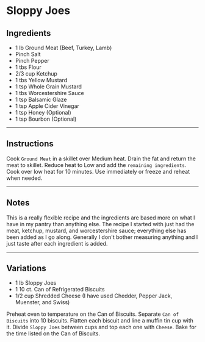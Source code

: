 # Sloppy Joes

## Ingredients

* 1 lb Ground Meat (Beef, Turkey, Lamb)
* Pinch Salt
* Pinch Pepper
* 1 tbs Flour
* 2/3 cup Ketchup
* 1 tbs Yellow Mustard
* 1 tsp Whole Grain Mustard
* 1 tbs Worcestershire Sauce
* 1 tsp Balsamic Glaze
* 1 tsp Apple Cider Vinegar
* 1 tsp Honey (Optional)
* 1 tsp Bourbon (Optional)

---

## Instructions

Cook `Ground Meat` in a skillet over Medium heat.
Drain the fat and return the meat to skillet.
Reduce heat to Low and add the `remaining ingredients`.
Cook over low heat for 10 minutes.
Use immediately or freeze and reheat when needed.

---

## Notes

This is a really flexible recipe and the ingredients are based more
on what I have in my pantry than anything else.
The recipe I started with just had the meat, ketchup, mustard,
and worcestershire sauce; everything else has been added as I go along.
Generally I don't bother measuring anything and I just taste after each
ingredient is added.

---

## Variations

* 1 lb Sloppy Joes
* 1 10 ct. Can of Refrigerated Biscuits
* 1/2 cup Shredded Cheese (I have used Chedder, Pepper Jack, Muenster, and Swiss)

Preheat oven to temperature on the Can of Biscuits.
Separate `Can of Biscuits` into 10 biscuits.
Flatten each biscuit and line a muffin tin cup with it.
Divide `Sloppy Joes` between cups and top each one with `Cheese`.
Bake for the time listed on the Can of Biscuits.
